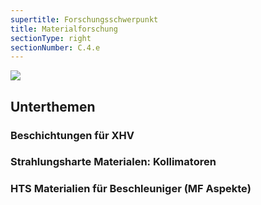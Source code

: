 ```yaml
---
supertitle: Forschungsschwerpunkt
title: Materialforschung
sectionType: right
sectionNumber: C.4.e
---
```


<div class="spread--right spread-area--research-agenda-topic">

![](@befide/bf2035-report/src/astro/assets/svg/agenda/agenda.topics.materials.svg)

</div>

<div class="spread--right spread-area--intro">

<p class="md"><lorem add="10s"/></p>

</div>

<div class="spread--right spread-area--c-3_3">

## Unterthemen

### Beschichtungen für XHV

<p class="md"><lorem add="10s"/></p>

### Strahlungsharte Materialen: Kollimatoren

<p class="md"><lorem add="5s"/></p>

### HTS Materialien für Beschleuniger (MF Aspekte)

<p class="md"><lorem add="5s"/></p>
